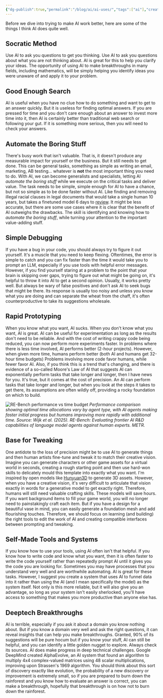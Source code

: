 ```yaml
---
{"dg-publish":true,"permalink":"/blog/ai/ai-uses/","tags":["ai"],"created":"2025-08-26T19:44:33.459+01:00","updated":"2025-08-26T19:45:03.289+01:00"}
---
```


Before we dive into trying to make AI work better, here are some of the things I think AI does quite well.

## Socratic Method
Use AI to ask you questions to get you thinking.
Use AI to ask you questions about what you are not thinking about.
AI is great for this to help you clarify your ideas.
The opportunity of using AI to make breakthroughs in many fields, including mathematics, will be simply helping you identify ideas you were unaware of and apply it to your problem.

## Good Enough Search
AI is useful when you have no clue how to do something and want to get to an answer quickly.
But it is useless for finding optimal answers.
If you are pressed for time and you don't care enough about an answer to invest more time into it, then AI is certainly better than traditional web search or following your gut.
If it is something more serious, then you will need to check your answers.

## Automate the Boring Stuff
There's busy work that isn't valuable. That is, it doesn't produce any measurable impact for yourself or the business. But it still needs to get done. This can be general tasks, something as simple as writing an email, marketing, AB testing... whatever is **not** the most important thing you need to do. With AI, we can become generalists and specialists, letting AI *automate the boring stuff* while we execute on the critical tasks and deliver value. The task needs to be simple, simple enough for AI to have a chance, but not so simple as to be done faster without AI.   Like finding and removing illegal racial clauses in legal documents that would take a single human 10 years, but takes a finetuned model 6 days to [review](https://www.deeplearning.ai/the-batch/stanford-and-princeton-researchers-fine-tune-a-language-model-to-identify-racial-discrimination-in-property/). It might be less accurate, but there are some use cases where it is clear that the benefit of AI outweighs the drawbacks. The skill is identifying and knowing how to *automate the boring stuff*, while turning your attention to the important value-adding stuff. 

## Simple Debugging
If you have a bug in your code, you should always try to figure it out yourself. It's a muscle that you need to keep flexing. Oftentimes, the error is simple to catch and you can fix faster than the time it would take you to prompt an LLM, especially if you use tools with helpful error messages. However, if you find yourself staring at a problem to the point that your brain is skipping over gaps, trying to figure out what might be going on, it's helpful to throw it into AI to get a second opinion. Usually, it works pretty well. But always be wary of false positives and don't ask AI to seek bugs that might be there. Its response is usually too noisy and unless you know what you are doing and can separate the wheat from the chaff, it's often counterproductive to take its suggestions wholesale.

## Rapid Prototyping
When you know what you want, AI sucks. When you don't know what you want, AI is great.
AI can be useful for experimentation as long as the results don't need to be reliable.
And with the cost of writing crappy code being reduced, you can now perform more experiments faster.
In problems where there is less time involved, AI performs better (2-hour projects).
However, when given more time, humans perform better (both AI and humans get 32-hour time budgets)
Problems involving more code favor humans, while fewer favor AI.
Also, if you think this is a trend that's changing, and there is evidence of a so-called Moore's Law of AI that suggests AI can exponentially perform tasks that take longer and longer, then I have news for you. It's true, but it comes at the cost of precision. An AI can perform tasks that take longer and longer, but when you look at the steps it takes to get there, its assumptions are often wildly off, providing a rocky foundation on which to build.

![RE-Bench performance vs time budget](/img/user/IMAGES/human-vs-ai.png)
*Performance comparison showing optimal time allocations vary by agent type, with AI agents making faster initial progress but humans improving more rapidly with additional time. Source: Wijk et al. (2025). RE-Bench: Evaluating frontier AI R&D capabilities of language model agents against human experts. METR.*

## Base for Tweaking
One antidote to the loss of precision might be to use AI to generate things and then human artists fine-tune and tweak it to match their creative vision. Imagine you can generate characters or other game assets for a virtual world in seconds, creating a rough starting point and then use hard-won skills to delicately mould this template into exactly what you want. I'm inspired by open models like [Hunyuan3D](https://3d-models.hunyuan.tencent.com/world/) to generate 3D assets. However, when you have a creative vision, it's very difficult to articulate that vision exactly in words for a generative model to get exactly right. Therefore, humans will still need valuable crafting skills. These models will save hours. If you want background items to fill your game world, you will no longer need to painstakingly craft each item. But if you have a design for a beautiful vase in mind, you can easily generate a foundation mesh and add flourishing touches. Therefore, we should focus on learning (and building) the right tools to edit the work of AI and creating compatible interfaces between prompting and tweaking.

## Self-Made Tools and Systems
If you know how to use your tools, using AI often isn't that helpful. If you know how to write code and know what you want, then it is often faster to write the code yourself rather than repeatedly prompt AI until it gives you the code you are looking for. Sometimes you may have processes that you understand very well and are worthwhile automating. AI is great for these tasks. However, I suggest you create a system that uses AI to funnel data into it rather than using the AI (and I mean specifically the model) as the system itself. Not only is this more reliable, but it will also give you an advantage, so long as your system isn't easily sherlocked, you'll have access to something that makes you more productive than anyone else has.

## Deeptech Breakthroughs
AI is terrible, especially if you ask it about a domain you know nothing about. But if you know a domain very well and ask the right questions, it can reveal insights that can help you make breakthroughs. Granted, 90% of its suggestions will be pure hocum but if you know your stuff, AI can still be helpful, and you can identify a little golden nugget to explore. Always check its sources. AI does make progress in deep technical challenges. Google DeepMind created AlphaEvolve, an AI system that found an algorithm to multiply 4x4 complex-valued matrices using 48 scalar multiplications, improving upon Strassen's 1969 algorithm. You should think about this sort of discovery exactly like evolution, the probability of a new discovery or improvement is extremely small, so if you are prepared to burn down the rainforest and you know how to evaluate an answer is correct, you can make a breakthrough, hopefully that breakthrough is on how not to burn down the rainforest.


